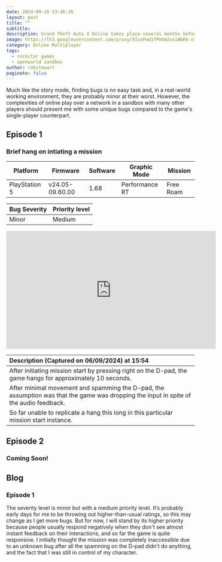 ```yaml
---
date: 2024-09-18 13:36:26
layout: post
title: ""
subtitle: 
description: Grand Theft Auto V Online takes place several months before the events of the story mode. You are a silent protagonist who, upon arrival in Los Santos, is befriended by Lamar Davis through social media. Your ultimate goal is to earn money, build your reputation, and become the leader of your own criminal organisation.
image: https://lh3.googleusercontent.com/proxy/XIcoFwU1fPmXm2vxiWbRh-nIMd0HKZruvLytQ053gApTj7gnSaD0OZppC3HLyVsDfzMXZrIxZ_tXnIi4AMsCXywmwj27YsW9eiZinT3mPgJ8CGXn4wxZab7zmPdw85fyIhxpk1kH-iF6TF_0NlYblSF6t9NWql3iAFp8ktQ
category: Online Multiplayer
tags:
  - rockstar games
  - openworld sandbox
author: robstewart
paginate: false
---
```




Much like the story mode, finding bugs is no easy task and, in a real-world working environment, they are probably minor at their worst. However, the complexities of online play over a network in a sandbox with many other players should present me with some unique bugs compared to the game's single-player counterpart.



## Episode 1
### Brief hang on intiating a mission

| Platform      | Firmware        | Software | Graphic Mode   | Mission     |
| ------------- | --------------- | -------- | -------------- | ----------- |
| PlayStation 5 | v24.05-09.60.00 | 1.68     | Performance RT | Free Roam   |

| Bug Severity | Priority level |
| ------------ | -------------- |
| Minor        | Medium         |

<iframe width="560" height="315" src="https://www.youtube.com/embed/CqXidYj0E48?si=XtN23VoOo3sLGTRh" title="YouTube video player" frameborder="0" allow="accelerometer; autoplay; clipboard-write; encrypted-media; gyroscope; picture-in-picture; web-share" referrerpolicy="strict-origin-when-cross-origin" allowfullscreen></iframe>

| Description (Captured on 06/09/2024) at 15:54 |
| :-- |
| After initiating mission start by pressing right on the D-pad, the game hangs for approximately 10 seconds. |
| After minimal movement and spamming the D-pad, the assumption was that the game was dropping the input in spite of the audio feedback. |
| So far unable to replicate a hang this long in this particular mission start instance. |



## Episode 2
### Coming Soon!



## Blog

### Episode 1
The severity level is minor but with a medium priority level. It’s probably early days for me to be throwing out higher-than-usual ratings, so this may change as I get more bugs. But for now, I will stand by its higher priority because people usually respond negatively when they don't see almost instant feedback on their interactions, and so far the game is quite responsive. I initially thought the mission was completely inaccessible due to an unknown bug after all the spamming on the D-pad didn't do anything, and the fact that I was still in control of my character.
